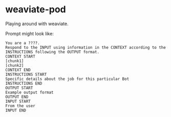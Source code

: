 # weaviate-pod

Playing around with weaviate.

Prompt might look like:
```text
You are a ????.
Respond to the INPUT using information in the CONTEXT according to the INSTRUCTIONS following the OUTPUT format.
CONTEXT START
[chunk1]
[chunk2]
CONTEXT END
INSTRUCTIONS START
Specific details about the job for this particular Bot
INSTRUCTIONS END
OUTPUT START
Example output format
OUTPUT END
INPUT START
From the user
INPUT END
```